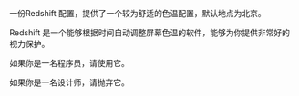 一份Redshift 配置，提供了一个较为舒适的色温配置，默认地点为北京。

Redshift 是一个能够根据时间自动调整屏幕色温的软件，能够为你提供非常好的视力保护。

如果你是一名程序员，请使用它。

如果你是一名设计师，请抛弃它。

